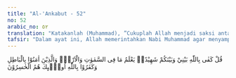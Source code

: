 ```yaml
---
title: "Al-'Ankabut - 52"
no: 52
arabic_no: ٥٢
translation: "Katakanlah (Muhammad), ”Cukuplah Allah menjadi saksi antara aku dan kamu. Dia mengetahui apa yang di langit dan di bumi. Dan orang yang percaya kepada yang batil dan ingkar kepada Allah, mereka itulah orang-orang yang rugi.” "
tafsir: "Dalam ayat ini, Allah memerintahkan Nabi Muhammad agar menyampaikan kepada orang-orang musyrik yang tetap tidak percaya kepada kerasulannya bahwa Allah mengetahui dan menyaksikan bagaimana ia telah melaksanakan tugas kepada mereka. Ia telah menyampaikan ancaman-ancaman dan kabar gembira kepada mereka, tetapi semua itu mereka ingkari. Allah mengetahui sikap mereka terhadap seruan Nabi saw, bahkan mengetahui isi hati mereka. Dia akan memberi ganjaran setiap sesuatu yang dikerjakan oleh makhluk-Nya. Seandainya Nabi Muhammad berdusta dan mengada-adakan kebohongan terhadap Allah, ia pasti akan ditimpa azab. Allah berfirman:\n\nDan sekiranya dia (Muhammad) mengada-adakan sebagian perkataan atas (nama) Kami, pasti Kami pegang dia pada tangan kanannya. Kemudian Kami potong pembuluh jantungnya. Maka tidak seorang pun dari kamu yang dapat menghalangi (Kami untuk menghukumnya). (al-haqqah/69: 44-47)\n\nAllah menerangkan bahwa Dia mengetahui segala yang ada di langit dan di bumi. Dia mengetahui keadaan makhluk-Nya dari yang halus dan tidak kelihatan oleh mata sampai kepada yang besar. Dia juga mengetahui keadaan orang-orang musyrik dan orang-orang beriman. Dia mengetahui pula tuduhan-tuduhan orang-orang musyrik bahwa Al-Qur'an adalah buatan Muhammad, sekalipun tidak seorang pun dari mereka yang sanggup menandinginya. Orang-orang yang percaya kepada kebatilan dan mengingkari Allah itu adalah orang-orang yang merugi hidupnya di dunia dan akhirat."
---
```

قُلْ كَفٰى بِاللّٰهِ بَيْنِيْ وَبَيْنَكُمْ شَهِيْدًاۚ يَعْلَمُ مَا فِى السَّمٰوٰتِ وَالْاَرْضِۗ وَالَّذِيْنَ اٰمَنُوْا بِالْبَاطِلِ وَكَفَرُوْا بِاللّٰهِ اُولٰۤىِٕكَ هُمُ الْخٰسِرُوْنَ